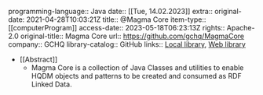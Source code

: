 programming-language:: Java
date:: [[Tue, 14.02.2023]]
extra:: original-date: 2021-04-28T10:03:21Z
title:: @Magma Core
item-type:: [[computerProgram]]
access-date:: 2023-05-18T06:23:13Z
rights:: Apache-2.0
original-title:: Magma Core
url:: https://github.com/gchq/MagmaCore
company:: GCHQ
library-catalog:: GitHub
links:: [Local library](zotero://select/library/items/REI768MU), [Web library](https://www.zotero.org/users/6520516/items/REI768MU)

- [[Abstract]]
	- Magma Core is a collection of Java Classes and utilities to enable HQDM objects and patterns to be created and consumed as RDF Linked Data.
